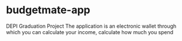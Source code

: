 # budgetmate-app
 DEPI Graduation Project The application is an electronic wallet through which you can calculate your income, calculate how much you spend
